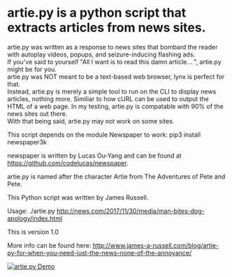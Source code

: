 # artie.py is a python script that extracts articles from news sites.  

artie.py was written as a response to news sites that bombard the reader with autoplay videos, popups, and seizure-inducing flashing ads.  
If you've said to yourself "All I want is to read this damn article... ", artie.py might be for you.  
artie.py was NOT meant to be a text-based web browser, lynx is perfect for that.  
Instead, artie.py is merely a simple tool to run on the CLI to display news articles, nothing more. 
Similiar to how cURL can be used to output the HTML of a web page. 
In my testing, artie.py is compatable with 90% of the news sites out there.  
With that being said, artie.py may not work on some sites. 

This script depends on the module Newspaper to work:
pip3 install newspaper3k

newspaper is written by Lucas Ou-Yang and can be found at https://github.com/codelucas/newspaper.  

artie.py is named after the character Artie from The Adventures of Pete and Pete.

This Python script was written by James Russell.

Usage: ./artie.py http://news.com/2017/11/30/media/man-bites-dog-apology/index.html

This is version 1.0


More info can be found here: http://www.james-a-russell.com/blog/artie-py-for-when-you-need-just-the-news-none-of-the-annoyance/


<a href="http://www.james-a-russell.com/blog/wp-content/uploads/2017/12/demo-artie.gif"><img src="http://www.james-a-russell.com/blog/wp-content/uploads/2017/12/demo-artie.gif" title="artie.py Demo"/></a>



